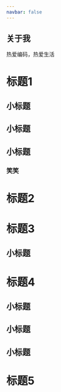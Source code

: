 ```yaml
---
navbar: false
---
```


## 关于我

热爱编码，热爱生活

# 标题1
## 小标题
## 小标题
## 小标题
### 笑笑
# 标题2
# 标题3
## 小标题
# 标题4
## 小标题
## 小标题
## 小标题
# 标题5
